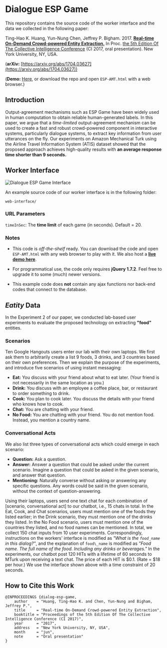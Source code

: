 # Dialogue ESP Game

This repository contains the source code of the worker interface and the data we collected in the following paper:


Ting-Hao K. Huang, Yun-Nung Chen, Jeffrey P. Bigham.
2017.
**[Real-time On-Demand Crowd-powered Entity Extraction.](https://arxiv.org/abs/1704.03627)**
In Proc. [the 5th Edition Of The Collective Intelligence Conference](http://collectiveintelligenceconference.org/index.html) (CI 2017, oral presentation).
New York University, NY, USA.

(**arXiv:** [https://arxiv.org/abs/1704.03627](https://arxiv.org/abs/1704.03627))

(**Demo:** [Here](https://www.cs.cmu.edu/~tinghaoh/project/dialog_esp_game/demo/ESP-AMT.html), or download the repo and open ```ESP-AMT.html``` with a web browser.)

## Introduction

Output-agreement mechanisms such as ESP Game have been widely used in human computation to obtain reliable human-generated labels. In this paper, we argue that a *time-limited* output-agreement mechanism can be used to create a fast and robust crowd-powered component in interactive systems, particularly dialogue systems, to extract key information from user utterances on the fly. Our experiments on Amazon Mechanical Turk using the Airline Travel Information System (ATIS) dataset showed that the proposed approach achieves high-quality results with **an average response time shorter than 9 seconds.**

## Worker Interface

![Dialogue ESP Game Interface](https://c1.staticflickr.com/3/2866/34005041255_a3aefed546_b.jpg)

An example source code of our worker interface is in the following folder:

```
web-interface/
```

### URL Parameters

```timeInSec```: The **time limit** of each game (in seconds). Default = 20.

### Notes

- This code is *off-the-shelf* ready. You can download the code and open ```ESP-AMT.html``` with any web browser to play with it. We also host a **[live demo here](https://www.cs.cmu.edu/~tinghaoh/project/dialog_esp_game/demo/ESP-AMT.html)**.

- For programmatical use, the code only requires **jQuery 1.7.2**. Feel free to upgrade it to some (much) newer versions.

- This example code does **not** contain any ajax functions nor back-end codes that connect to the database.

## *Eatity* Data

In the Experiment 2 of our paper, we conducted lab-based user experiments to evaluate the proposed technology on extracting **"food"** entities.

### Scenarios 

Ten Google Hangouts users enter our lab with their own laptops.
We first ask them to arbitrarily create a list 9 foods, 3 drinks, and 3 countries based on their own preferences.
Then we explain the purpose of the experiments, and introduce five scenarios of using instant messaging:


- **Eat:**
  You discuss with your friend about what to eat later. (Your friend is not necessarily in the same location as you.)
- **Drink:**
  You discuss with an employee a coffee place, bar, or restaurant to order something to drink.
- **Cook:**
  You plan to cook later. You discuss the details with your friend who knows how to cook.
- **Chat:**
  You are chatting with your friend.
- **No Food:**
        You are chatting with your friend.
        You do not mention food.
        Instead, you mention a country name.

### Conversational Acts

We also list three types of conversational acts which could emerge in each scenario:

- **Question:**
        Ask a question.
- **Answer:**
        Answer a question that could be asked under the current scenario.
        Imagine a question that could be asked in the given scenario,
        and answer that question.
- **Mentioning:**
        Naturally converse without asking or answering any specific questions. 
        Any words could be said in the given scenario, without the context of question-answering.

Using their laptops, users send one text chat for each combination of [scenario, conversational act] to our chatbot, i.e., 15 chats in total.
In the Eat, Cook, and Chat scenarios, users must mention one of the foods they listed earlier;
in the Drink scenario, they must mention one of the drinks they listed.
In the No Food scenario, users must mention one of the countries they listed, and no food names can be mentioned.
In total, we collect 150 chat inputs from 10 user experiments.
Correspondingly, instructions on the workers' interface is modified as *"What is the ```food_name``` in this dialog?"*,
and the explanation of ```food\_name``` is modified as *"Food name. The full name of the food. Including any drinks or beverages."*
In the experiments, our chatbot post 120 HITs with a lifetime of 60 seconds to MTurk upon receiving a text chat.
The price of each HIT is $0.1. (Rate = $18 per hour.)
We use the interface shown above with a time constraint of 20 seconds. 




## How to Cite this Work

```
@INPROCEEDINGS {dialog-esp-game,
    author    = "Huang, Ting-Hao K. and Chen, Yun-Nung and Bigham, Jeffrey P.",
    title     = "Real-time On-Demand Crowd-powered Entity Extraction",
    booktitle = "Proceedings of the 5th Edition Of The Collective Intelligence Conference (CI 2017)",
    year      = "2017",
    address   = "New York University, NY, USA",
    month     = "jun",
    note      = "Oral presentation"
}
```
